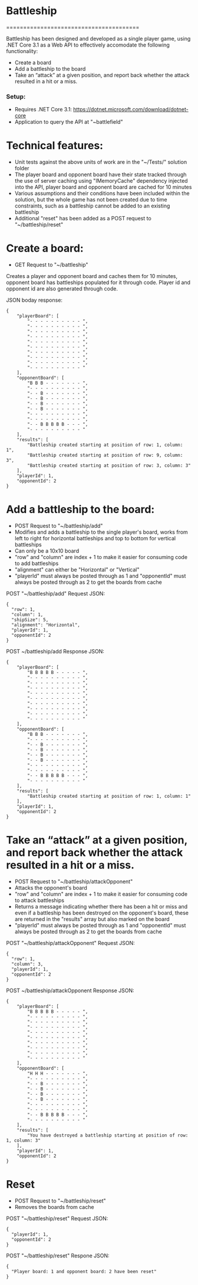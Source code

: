 # Battleship

=======================================

Battleship has been designed and developed as a single player game, using .NET Core 3.1 as a Web API to effectively accomodate the following functionality:

* Create a board
* Add a battleship to the board
* Take an “attack” at a given position, and report back whether the attack resulted in a hit or a miss.

### Setup:
* Requires .NET Core 3.1: https://dotnet.microsoft.com/download/dotnet-core
* Application to query the API at "~battlefield"

# Technical features:
* Unit tests against the above units of work are in the "~/Tests/" solution folder
* The player board and opponent board have their state tracked through the use of server caching using "IMemoryCache" dependency injected into the API, player board and opponent board are cached for 10 minutes
* Various assumptions and their conditions have been included within the solution, but the whole game has not been created due to time constraints, such as a battleship cannot be added to an existing battleship
* Additional "reset" has been added as a POST request to "~/battleship/reset"


# Create a board:
* GET Request to "~/battleship"

Creates a player and opponent board and caches them for 10 minutes, opponent board has battleships populated for it through code. Player id and opponent id are also generated through code.

JSON boday response:
```
{
    "playerBoard": [
        "- - - - - - - - - - ",
        "- - - - - - - - - - ",
        "- - - - - - - - - - ",
        "- - - - - - - - - - ",
        "- - - - - - - - - - ",
        "- - - - - - - - - - ",
        "- - - - - - - - - - ",
        "- - - - - - - - - - ",
        "- - - - - - - - - - ",
        "- - - - - - - - - - "
    ],
    "opponentBoard": [
        "B B B - - - - - - - ",
        "- - - - - - - - - - ",
        "- - B - - - - - - - ",
        "- - B - - - - - - - ",
        "- - B - - - - - - - ",
        "- - B - - - - - - - ",
        "- - - - - - - - - - ",
        "- - - - - - - - - - ",
        "- - B B B B B - - - ",
        "- - - - - - - - - - "
    ],
    "results": [
        "Battleship created starting at position of row: 1, column: 1",
        "Battleship created starting at position of row: 9, column: 3",
        "Battleship created starting at position of row: 3, column: 3"
    ],
    "playerId": 1,
    "opponentId": 2
}
```

# Add a battleship to the board:
* POST Request to "~/battleship/add"
* Modifies and adds a battleship to the single player's board, works from left to right for horizontal battleships and top to bottom for vertical battleships
* Can only be a 10x10 board
* "row" and "column" are index + 1 to make it easier for consuming code to add battleships
* "alignment" can either be "Horizontal" or "Vertical"
* "playerId" must always be posted through as 1 and "opponentId" must always be posted through as 2 to get the boards from cache

POST "~/battleship/add" Request JSON:
```
{
  "row": 1,
  "column": 1,
  "shipSize": 5,
  "alignment": "Horizontal",
  "playerId": 1,
  "opponentId": 2
}
```

POST ~/battleship/add Response JSON:
```
{
    "playerBoard": [
        "B B B B B - - - - - ",
        "- - - - - - - - - - ",
        "- - - - - - - - - - ",
        "- - - - - - - - - - ",
        "- - - - - - - - - - ",
        "- - - - - - - - - - ",
        "- - - - - - - - - - ",
        "- - - - - - - - - - ",
        "- - - - - - - - - - ",
        "- - - - - - - - - - "
    ],
    "opponentBoard": [
        "B B B - - - - - - - ",
        "- - - - - - - - - - ",
        "- - B - - - - - - - ",
        "- - B - - - - - - - ",
        "- - B - - - - - - - ",
        "- - B - - - - - - - ",
        "- - - - - - - - - - ",
        "- - - - - - - - - - ",
        "- - B B B B B - - - ",
        "- - - - - - - - - - "
    ],
    "results": [
        "Battleship created starting at position of row: 1, column: 1"
    ],
    "playerId": 1,
    "opponentId": 2
}
```

# Take an “attack” at a given position, and report back whether the attack resulted in a hit or a miss.
* POST Request to "~/battleship/attackOpponent"
* Attacks the opponent's board
* "row" and "column" are index + 1 to make it easier for consuming code to attack battleships
* Returns a message indicating whether there has been a hit or miss and even if a battleship has been destroyed on the opponent's board, these are returned in the "results" array but also marked on the board
* "playerId" must always be posted through as 1 and "opponentId" must always be posted through as 2 to get the boards from cache

POST "~/battleship/attackOpponent" Request JSON:
```
{
  "row": 1,
  "column": 3,
  "playerId": 1,
  "opponentId": 2
}
```

POST ~/battleship/attackOpponent Response JSON:
```
{
    "playerBoard": [
        "B B B B B - - - - - ",
        "- - - - - - - - - - ",
        "- - - - - - - - - - ",
        "- - - - - - - - - - ",
        "- - - - - - - - - - ",
        "- - - - - - - - - - ",
        "- - - - - - - - - - ",
        "- - - - - - - - - - ",
        "- - - - - - - - - - ",
        "- - - - - - - - - - "
    ],
    "opponentBoard": [
        "H H H - - - - - - - ",
        "- - - - - - - - - - ",
        "- - B - - - - - - - ",
        "- - B - - - - - - - ",
        "- - B - - - - - - - ",
        "- - B - - - - - - - ",
        "- - - - - - - - - - ",
        "- - - - - - - - - - ",
        "- - B B B B B - - - ",
        "- - - - - - - - - - "
    ],
    "results": [
        "You have destroyed a battleship starting at position of row: 1, column: 3"
    ],
    "playerId": 1,
    "opponentId": 2
}
```

# Reset
* POST Request to "~/battleship/reset"
* Removes the boards from cache

POST "~/battleship/reset" Request JSON:
```
{
  "playerId": 1,
  "opponentId": 2
}
```

POST "~/battleship/reset" Respone JSON:
```
{
  "Player board: 1 and opponent board: 2 have been reset"
}
```